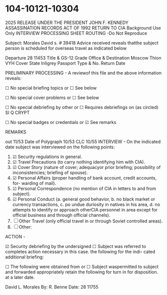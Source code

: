 # 104-10121-10304
2025 RELEASE UNDER THE PRESIDENT JOHN F. KENNEDY ASSASSINATION RECORDS ACT OF 1992
RETURN TO CIA
Background Use Only
INTERVIEW PROCESSING SHEET
ROUTING -Do Not Reproduce

Subject: Morales David s. # 39418
Advice received reveals thatthe subject person is scheduled
for overseas travel as indicated below

Departure 28 11453 Title & GS-12
Grade
Office &
Destination Moscow Thion VYH
Cover State Inligrey Passport
Type & No.
Return
Date

PRELIMINARY PROCESSING - A reviewof this file and the above information reveals:

☐ No special briefing topics or ☐ See below

☐ No special cover problems or ☐ See below

☐ No special debriefing by other or ☐ Requires debriefings on
(as circled) SI Q CRYPT

☐ No special badges or credentials or ☑ See remarks

REMARKS

out 11/53
Date of Polygraph 10/53
CLC 10/55
INTERVIEW - On the indicated date subject was interviewed on the following points:

1. ☑ Security regulations in general.
2. ☑ Travel Precautions (to carry nothing identifying him with CIA).
3. ☑ Cover Story (nature of cover; adequacyor prior briefing; possibility of
inconsistencies; briefing of spouse).
4. ☑ Personal Affairs (proper handling of bank account, credit accounts, for-
warding of mail).
5. ☑ Personal Correspondence (no mention of CIA in letters to and from subject).
6. ☑ Personal Conduct (a. general good behavior, b. no black market or currency
transactions, c. po undue duriosity in natives in his area, d. no attempts
to identify or approach otherCIA personnel in area except for official
business and through official channels).
7. ☐ Other Travel (only official travel in or through Soviet controlled areas).
8. ☐ Other:

ACTION -

☑ Security debriefing by the undersigned ☐ Subject was referred to
completes action necessary in this case. the following for the indi-
cated additional briefing:

☐ The following were obtained from or ☐ Subject waspermitted to
subject and forwarded appropriately retain the following for turn in
for disposition. at a later date.

David L. Morales By: R. Benne
Date: 28 11755

